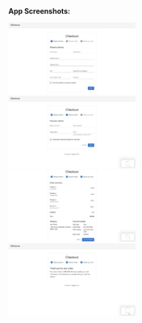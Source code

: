 
<br><p><b>App Screenshots:</b></p>
<div class="column">
    <img src="additionalFiles/1.png" width="50%">
    <img src="additionalFiles/2.png" width="50%">
    <img src="additionalFiles/3.png" width="50%">
    <img src="additionalFiles/4.png" width="50%">
</div>
